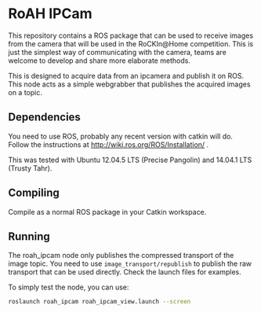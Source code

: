 RoAH IPCam
==========

This repository contains a ROS package that can be used to receive
images from the camera that will be used in the RoCKIn@Home competition.
This is just the simplest way of communicating with the camera,
teams are welcome to develop and share more elaborate methods.

This is designed to acquire data from an ipcamera and publish it on
ROS. This node acts as a simple webgrabber that publishes the
acquired images on a topic.


## Dependencies

You need to use ROS, probably any recent version with catkin will do.
Follow the instructions at http://wiki.ros.org/ROS/Installation/ .

This was tested with Ubuntu 12.04.5 LTS (Precise Pangolin) and
14.04.1 LTS (Trusty Tahr).


## Compiling

Compile as a normal ROS package in your Catkin workspace.


## Running

The roah_ipcam node only publishes the compressed transport of the
image topic. You need to use `image_transport/republish` to publish
the raw transport that can be used directly. Check the launch files
for examples.

To simply test the node, you can use:
```bash
roslaunch roah_ipcam roah_ipcam_view.launch --screen
```
